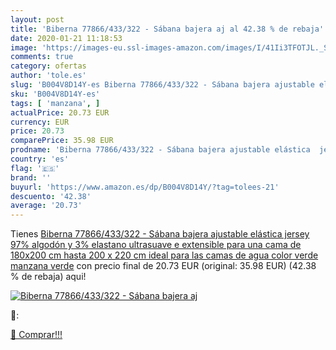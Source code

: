 ```yaml
---
layout: post
title: 'Biberna 77866/433/322 - Sábana bajera aj al 42.38 % de rebaja'
date: 2020-01-21 11:18:53
image: 'https://images-eu.ssl-images-amazon.com/images/I/41Ii3TFOTJL._SL400_.jpg'
comments: true
category: ofertas
author: 'tole.es'
slug: 'B004V8D14Y-es Biberna 77866/433/322 - Sábana bajera ajustable elástica...'
sku: 'B004V8D14Y-es'
tags: [ 'manzana', ]
actualPrice: 20.73 EUR
currency: EUR
price: 20.73
comparePrice: 35.98 EUR
prodname: 'Biberna 77866/433/322 - Sábana bajera ajustable elástica  jersey 97% algodón y 3% elastano  ultrasuave e extensible  para una cama de 180x200 cm  hasta 200 x 220 cm  ideal para las camas de agua  color verde manzana verde'
country: 'es'
flag: '🇪🇸'
brand: ''
buyurl: 'https://www.amazon.es/dp/B004V8D14Y/?tag=tolees-21'
descuento: '42.38'
average: '20.73'
---
```


Tienes [Biberna 77866/433/322 - Sábana bajera ajustable elástica  jersey 97% algodón y 3% elastano  ultrasuave e extensible  para una cama de 180x200 cm  hasta 200 x 220 cm  ideal para las camas de agua  color verde manzana verde](https://www.amazon.es/dp/B004V8D14Y/?tag=tolees-21) con precio final de  20.73 EUR (original: 35.98 EUR) (42.38 %  de rebaja) aqui!

[![Biberna 77866/433/322 - Sábana bajera aj](https://images-eu.ssl-images-amazon.com/images/I/41Ii3TFOTJL._SL400_.jpg)](https://www.amazon.es/dp/B004V8D14Y/?tag=tolees-21)

🔎:


[🛒 Comprar!!!](https://www.amazon.es/dp/B004V8D14Y/?tag=tolees-21)
